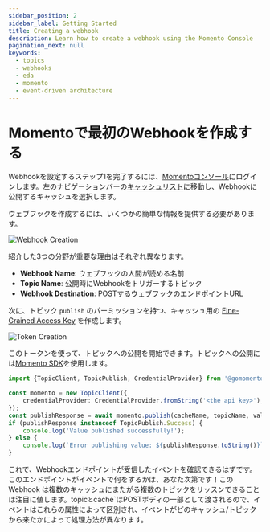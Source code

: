 ```yaml
---
sidebar_position: 2
sidebar_label: Getting Started
title: Creating a webhook
description: Learn how to create a webhook using the Momento Console
pagination_next: null
keywords:
  - topics
  - webhooks
  - eda
  - momento
  - event-driven architecture
---
```


# Momentoで最初のWebhookを作成する

Webhookを設定するステップ1を完了するには、[Momentoコンソール](https://console.gomomento.com)にログインします。左のナビゲーションバーの[キャッシュリスト](https://console.gomomento.com/caches)に移動し、Webhookに公開するキャッシュを選択します。

ウェブフックを作成するには、いくつかの簡単な情報を提供する必要があります。

![Webhook Creation](@site/static/img/topics/creating_webhook.jpg)

紹介した3つの分野が重要な理由はそれぞれ異なります。

-   **Webhook Name**: ウェブフックの人間が読める名前
-   **Topic Name**: 公開時にWebhookをトリガーするトピック
-   **Webhook Destination**: POSTするウェブフックのエンドポイントURL

次に、トピック `publish` のパーミッションを持つ、キャッシュ用の [Fine-Grained Access Key](https://console.gomomento.com/api-keys) を作成します。

![Token Creation](@site/static/img/topics/patterns/create-fine-grained-token.png)

このトークンを使って、トピックへの公開を開始できます。トピックへの公開には[Momento SDK](/topics/api-reference)を使用します。
```typescript
import {TopicClient, TopicPublish, CredentialProvider} from '@gomomento/sdk';

const momento = new TopicClient({
    credentialProvider: CredentialProvider.fromString('<the api key>'),
});
const publishResponse = await momento.publish(cacheName, topicName, value);
if (publishResponse instanceof TopicPublish.Success) {
    console.log('Value published successfully!');
} else {
    console.log(`Error publishing value: ${publishResponse.toString()}`);
}
```

これで、Webhookエンドポイントが受信したイベントを確認できるはずです。このエンドポイントがイベントで何をするかは、あなた次第です！この Webhook は複数のキャッシュにまたがる複数のトピックをリッスンできることは注目に値します。topic`と`cache`はPOSTボディの一部として渡されるので、イベントはこれらの属性によって区別され、イベントがどのキャッシュ/トピックから来たかによって処理方法が異なります。

